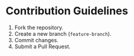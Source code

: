 # Contribution Guidelines

1. Fork the repository.
2. Create a new branch (`feature-branch`).
3. Commit changes.
4. Submit a Pull Request.
